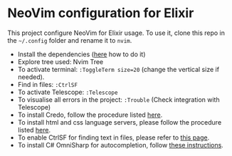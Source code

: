 # NeoVim configuration for Elixir

This project configure NeoVim for Elixir usage.
To use it, clone this repo in the `~/.config` folder and rename it to `nvim`. 

- Install the dependencies ([here](docs/Dependencies.md) how to do it)
- Explore tree used: Nvim Tree
- To activate terminal: `:ToggleTerm size=20` (change the vertical size if needed).
- Find in files: `:CtrlSF`
- To activate Telescope: `:Telescope`
- To visualise all errors in the project: `:Trouble` (Check integration with Telescope)
- To install Credo, follow the procedure listed [here](docs/Credo.md).
- To install html and css language servers, please follow the procedure listed [here](docs/HtmlAndCss.md).
- To enable CtrlSF for finding text in files, please refer to [this page](docs/CtrlSF.md).
- To install C# OmniSharp for autocompletion, follow [these instructions](docs/CSharp.md).

